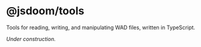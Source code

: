 # @jsdoom/tools

Tools for reading, writing, and manipulating WAD files, written in TypeScript.

_Under construction._
